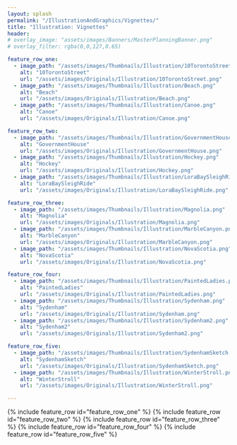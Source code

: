 ```yaml
---
layout: splash
permalink: "/IllustrationAndGraphics/Vignettes/"
title: "Illustration: Vignettes"
header:
# overlay_image: "assets/images/Banners/MasterPlanningBanner.png"
# overlay_filter: rgba(0,0,127,0.65)

feature_row_one:
  - image_path: "/assets/images/Thumbnails/Illustration/10TorontoStreet.png"
    alt: "10TorontoStreet"
    url: "/assets/images/Originals/Illustration/10TorontoStreet.png"
  - image_path: "/assets/images/Thumbnails/Illustration/Beach.png"
    alt: "Beach"
    url: "/assets/images/Originals/Illustration/Beach.png"
  - image_path: "/assets/images/Thumbnails/Illustration/Canoe.png"
    alt: "Canoe"
    url: "/assets/images/Originals/Illustration/Canoe.png"

feature_row_two:
  - image_path: "/assets/images/Thumbnails/Illustration/GovernmentHouse.png"
    alt: "GovernmentHouse"
    url: "/assets/images/Originals/Illustration/GovernmentHouse.png"
  - image_path: "/assets/images/Thumbnails/Illustration/Hockey.png"
    alt: "Hockey"
    url: "/assets/images/Originals/Illustration/Hockey.png"
  - image_path: "/assets/images/Thumbnails/Illustration/LoraBaySleighRide.png"
    alt: "LoraBaySleighRide"
    url: "/assets/images/Originals/Illustration/LoraBaySleighRide.png"

feature_row_three:
  - image_path: "/assets/images/Thumbnails/Illustration/Magnolia.png"
    alt: "Magnolia"
    url: "/assets/images/Originals/Illustration/Magnolia.png"
  - image_path: "/assets/images/Thumbnails/Illustration/MarbleCanyon.png"
    alt: "MarbleCanyon"
    url: "/assets/images/Originals/Illustration/MarbleCanyon.png"
  - image_path: "/assets/images/Thumbnails/Illustration/NovaScotia.png"
    alt: "NovaScotia"
    url: "/assets/images/Originals/Illustration/NovaScotia.png"

feature_row_four:
  - image_path: "/assets/images/Thumbnails/Illustration/PaintedLadies.png"
    alt: "PaintedLadies"
    url: "/assets/images/Originals/Illustration/PaintedLadies.png"
  - image_path: "/assets/images/Thumbnails/Illustration/Sydenham.png"
    alt: "Sydenham"
    url: "/assets/images/Originals/Illustration/Sydenham.png"
  - image_path: "/assets/images/Thumbnails/Illustration/Sydenham2.png"
    alt: "Sydenham2"
    url: "/assets/images/Originals/Illustration/Sydenham2.png"

feature_row_five:
  - image_path: "/assets/images/Thumbnails/Illustration/SydenhamSketch.png"
    alt: "SydenhamSketch"
    url: "/assets/images/Originals/Illustration/SydenhamSketch.png"
  - image_path: "/assets/images/Thumbnails/Illustration/WinterStroll.png"
    alt: "WinterStroll"
    url: "/assets/images/Originals/Illustration/WinterStroll.png"

---
```


{% include feature_row id="feature_row_one" %}
{% include feature_row id="feature_row_two" %}
{% include feature_row id="feature_row_three" %}
{% include feature_row id="feature_row_four" %}
{% include feature_row id="feature_row_five" %}
